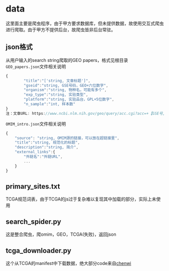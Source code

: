 # data
这里面主要是爬虫程序，由于甲方要求数据库，但未提供数据，故使用交互式爬虫进行爬取。由于甲方不提供后台，故爬虫皆非后台常驻。

## json格式
从用户输入的search string爬取的GEO papers，格式见根目录  
`GEO_papers.json`文件相关说明  
```js
{
        "title":"['string, 文章标题']",
        "gseid":"string, GSE号码，GEO+六位数字",
        "organism":"string, 物种名，可能有多个",
        "exp_type":"string, 实验类型",
        "platform":"string, 实验品台，GPL+5位数字",
        "n_sample":"int, 样本数"
}  
注：文章URL: https://www.ncbi.nlm.nih.gov/geo/query/acc.cgi?acc=+【GSE号】  
```
`OMIM_intro.json`文件相关说明  
```js
{
    "source": "string, OMIM源的链接，可以放在超链接里",
    "title":"string, 规范化的标题",
    "description":"string, 简介",
    "external_links":{
        "外链名":"外链URL",
        ...
    }
}
```

## primary_sites.txt
TCGA规范词表，由于TCGA的js过于复杂难以复现其中加载的部分，实际上未使用

## search_spider.py
这是整合爬虫，爬omim，GEO，TCGA(失败)，返回json

## tcga_downloader.py
这个从TCGA的manifest中下载数据，绝大部分code来自[chenwi](https://github.com/murphy-mtt/bio/blob/543c1d69dbec5a263e199c0d5c02baf8d5ec9a15/download_tcga.py)